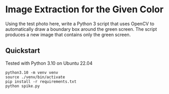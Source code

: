 # Image Extraction for the Given Color

Using the test photo here, write a Python 3 script that uses OpenCV to automatically draw a boundary box around the green screen. The script produces a new image that contains only the green screen.


## Quickstart

Tested with Python 3.10 on Ubuntu 22.04

```
python3.10 -m venv venv
source ./venv/bin/activate
pip install -r requirements.txt
python spike.py
```
